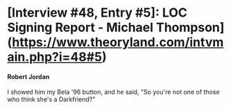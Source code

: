 # [Interview #48, Entry #5]: LOC Signing Report - Michael Thompson](https://www.theoryland.com/intvmain.php?i=48#5)

#### Robert Jordan

I showed him my Bela '96 button, and he said, "So you're not one of those who think she's a Darkfriend?"

